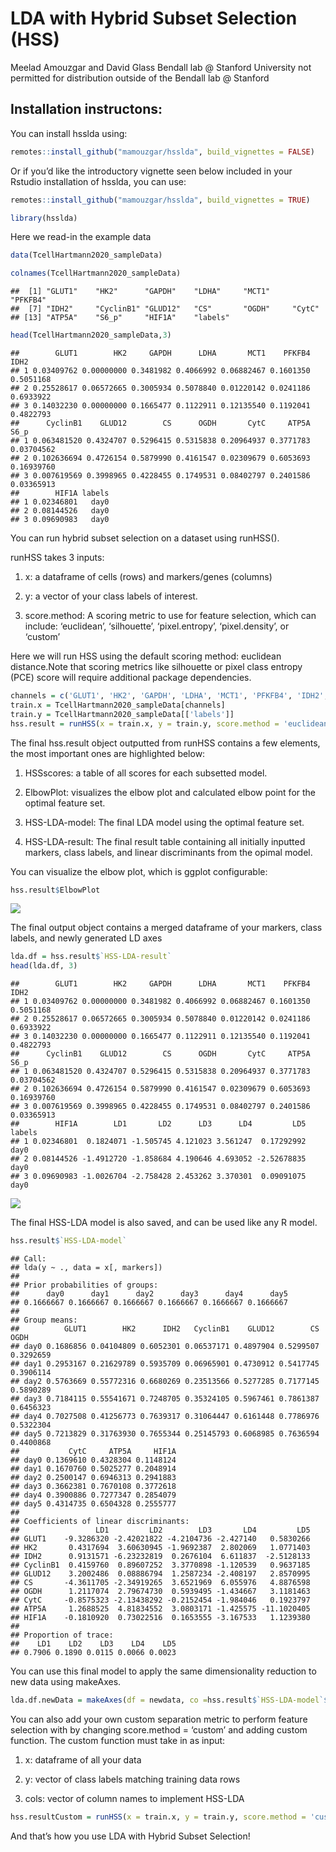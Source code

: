 LDA with Hybrid Subset Selection (HSS)
======================================

Meelad Amouzgar and David Glass Bendall lab @ Stanford University not
permitted for distribution outside of the Bendall lab @ Stanford

Installation instructons:
-------------------------

You can install hsslda using:

``` r
remotes::install_github("mamouzgar/hsslda", build_vignettes = FALSE)
```

Or if you’d like the introductory vignette seen below included in your
Rstudio installation of hsslda, you can use:

``` r
remotes::install_github("mamouzgar/hsslda", build_vignettes = TRUE)
```

``` r
library(hsslda)
```

Here we read-in the example data

``` r
data(TcellHartmann2020_sampleData)
```

``` r
colnames(TcellHartmann2020_sampleData)
```

    ##  [1] "GLUT1"    "HK2"      "GAPDH"    "LDHA"     "MCT1"     "PFKFB4"  
    ##  [7] "IDH2"     "CyclinB1" "GLUD12"   "CS"       "OGDH"     "CytC"    
    ## [13] "ATP5A"    "S6_p"     "HIF1A"    "labels"

``` r
head(TcellHartmann2020_sampleData,3)
```

    ##        GLUT1        HK2     GAPDH      LDHA       MCT1    PFKFB4      IDH2
    ## 1 0.03409762 0.00000000 0.3481982 0.4066992 0.06882467 0.1601350 0.5051168
    ## 2 0.25528617 0.06572665 0.3005934 0.5078840 0.01220142 0.0241186 0.6933922
    ## 3 0.14032230 0.00000000 0.1665477 0.1122911 0.12135540 0.1192041 0.4822793
    ##      CyclinB1    GLUD12        CS      OGDH       CytC     ATP5A       S6_p
    ## 1 0.063481520 0.4324707 0.5296415 0.5315838 0.20964937 0.3771783 0.03704562
    ## 2 0.102636694 0.4726154 0.5879990 0.4161547 0.02309679 0.6053693 0.16939760
    ## 3 0.007619569 0.3998965 0.4228455 0.1749531 0.08402797 0.2401586 0.03365913
    ##        HIF1A labels
    ## 1 0.02346801   day0
    ## 2 0.08144526   day0
    ## 3 0.09690983   day0

You can run hybrid subset selection on a dataset using runHSS().

runHSS takes 3 inputs:

1.  x: a dataframe of cells (rows) and markers/genes (columns)

2.  y: a vector of your class labels of interest.

3.  score.method: A scoring metric to use for feature selection, which
    can include: ‘euclidean’, ‘silhouette’, ‘pixel.entropy’,
    ‘pixel.density’, or ‘custom’

Here we will run HSS using the default scoring method: euclidean
distance.Note that scoring metrics like silhouette or pixel class
entropy (PCE) score will require additional package dependencies.

``` r
channels = c('GLUT1', 'HK2', 'GAPDH', 'LDHA', 'MCT1', 'PFKFB4', 'IDH2', 'CyclinB1', 'GLUD12', 'CS', 'OGDH', 'CytC', 'ATP5A', 'S6_p', 'HIF1A')
train.x = TcellHartmann2020_sampleData[channels]
train.y = TcellHartmann2020_sampleData[['labels']]
hss.result = runHSS(x = train.x, y = train.y, score.method = 'euclidean')
```

The final hss.result object outputted from runHSS contains a few
elements, the most important ones are highlighted below:

1.  HSSscores: a table of all scores for each subsetted model.

2.  ElbowPlot: visualizes the elbow plot and calculated elbow point for
    the optimal feature set.

3.  HSS-LDA-model: The final LDA model using the optimal feature set.

4.  HSS-LDA-result: The final result table containing all initially
    inputted markers, class labels, and linear discriminants from the
    opimal model.

You can visualize the elbow plot, which is ggplot configurable:

``` r
hss.result$ElbowPlot
```

![](/private/var/folders/_p/dzrkxwzd30l1jx40q6_p26gj_sqz2b/T/Rtmpdds7RI/preview-52ef70d8ceab.dir/hsslda-intro-md_files/figure-markdown_github/unnamed-chunk-9-1.png)

The final output object contains a merged dataframe of your markers,
class labels, and newly generated LD axes

``` r
lda.df = hss.result$`HSS-LDA-result`
head(lda.df, 3)
```

    ##        GLUT1        HK2     GAPDH      LDHA       MCT1    PFKFB4      IDH2
    ## 1 0.03409762 0.00000000 0.3481982 0.4066992 0.06882467 0.1601350 0.5051168
    ## 2 0.25528617 0.06572665 0.3005934 0.5078840 0.01220142 0.0241186 0.6933922
    ## 3 0.14032230 0.00000000 0.1665477 0.1122911 0.12135540 0.1192041 0.4822793
    ##      CyclinB1    GLUD12        CS      OGDH       CytC     ATP5A       S6_p
    ## 1 0.063481520 0.4324707 0.5296415 0.5315838 0.20964937 0.3771783 0.03704562
    ## 2 0.102636694 0.4726154 0.5879990 0.4161547 0.02309679 0.6053693 0.16939760
    ## 3 0.007619569 0.3998965 0.4228455 0.1749531 0.08402797 0.2401586 0.03365913
    ##        HIF1A        LD1       LD2      LD3      LD4         LD5 labels
    ## 1 0.02346801  0.1824071 -1.505745 4.121023 3.561247  0.17292992   day0
    ## 2 0.08144526 -1.4912720 -1.858684 4.190646 4.693052 -2.52678835   day0
    ## 3 0.09690983 -1.0026704 -2.758428 2.453262 3.370301  0.09091075   day0

![](/private/var/folders/_p/dzrkxwzd30l1jx40q6_p26gj_sqz2b/T/Rtmpdds7RI/preview-52ef70d8ceab.dir/hsslda-intro-md_files/figure-markdown_github/unnamed-chunk-12-1.png)

The final HSS-LDA model is also saved, and can be used like any R model.

``` r
hss.result$`HSS-LDA-model`
```

    ## Call:
    ## lda(y ~ ., data = x[, markers])
    ## 
    ## Prior probabilities of groups:
    ##      day0      day1      day2      day3      day4      day5 
    ## 0.1666667 0.1666667 0.1666667 0.1666667 0.1666667 0.1666667 
    ## 
    ## Group means:
    ##          GLUT1        HK2      IDH2   CyclinB1    GLUD12        CS      OGDH
    ## day0 0.1686856 0.04104809 0.6052301 0.06537171 0.4897904 0.5299507 0.3292659
    ## day1 0.2953167 0.21629789 0.5935709 0.06965901 0.4730912 0.5417745 0.3906114
    ## day2 0.5763669 0.55772316 0.6680269 0.23513566 0.5277285 0.7177145 0.5890289
    ## day3 0.7184115 0.55541671 0.7248705 0.35324105 0.5967461 0.7861387 0.6456323
    ## day4 0.7027508 0.41256773 0.7639317 0.31064447 0.6161448 0.7786976 0.5322304
    ## day5 0.7213829 0.31763930 0.7655344 0.25145793 0.6068985 0.7636594 0.4400868
    ##           CytC     ATP5A     HIF1A
    ## day0 0.1369610 0.4328304 0.1148124
    ## day1 0.1670760 0.5025277 0.2048914
    ## day2 0.2500147 0.6946313 0.2941883
    ## day3 0.3662381 0.7670108 0.3772618
    ## day4 0.3900886 0.7277347 0.2854079
    ## day5 0.4314735 0.6504328 0.2555777
    ## 
    ## Coefficients of linear discriminants:
    ##                 LD1         LD2        LD3       LD4         LD5
    ## GLUT1    -9.3286320 -2.42021822 -4.2104736 -2.427140   0.5830266
    ## HK2       0.4317694  3.60630945 -1.9692387  2.802069   1.0771403
    ## IDH2      0.9131571 -6.23232819  0.2676104  6.611837  -2.5128133
    ## CyclinB1  0.4159760  0.89607252  3.3770898 -1.120539   0.9637185
    ## GLUD12    3.2002486  0.08886794  1.2587234 -2.408197   2.8570995
    ## CS       -4.3611705 -2.34919265  3.6521969  6.055976   4.8876598
    ## OGDH      1.2117074  2.79674730  0.5939495 -1.434667   3.1181463
    ## CytC     -0.8575323 -2.13438292 -0.2152454 -1.984046   0.1923797
    ## ATP5A     1.2688525  4.81834552  3.0803171 -1.425575 -11.1020405
    ## HIF1A    -0.1810920  0.73022516  0.1653555 -3.167533   1.1239380
    ## 
    ## Proportion of trace:
    ##    LD1    LD2    LD3    LD4    LD5 
    ## 0.7906 0.1890 0.0115 0.0066 0.0023

You can use this final model to apply the same dimensionality reduction
to new data using makeAxes.

``` r
lda.df.newData = makeAxes(df = newdata, co =hss.result$`HSS-LDA-model`$scaling)
```

You can also add your own custom separation metric to perform feature
selection with by changing score.method = ‘custom’ and adding custom
function. The custom function must take in as input:

1.  x: dataframe of all your data

2.  y: vector of class labels matching training data rows

3.  cols: vector of column names to implement HSS-LDA

``` r
hss.resultCustom = runHSS(x = train.x, y = train.y, score.method = 'custom', custom.score.method = myCustomFunction)
```

And that’s how you use LDA with Hybrid Subset Selection!
